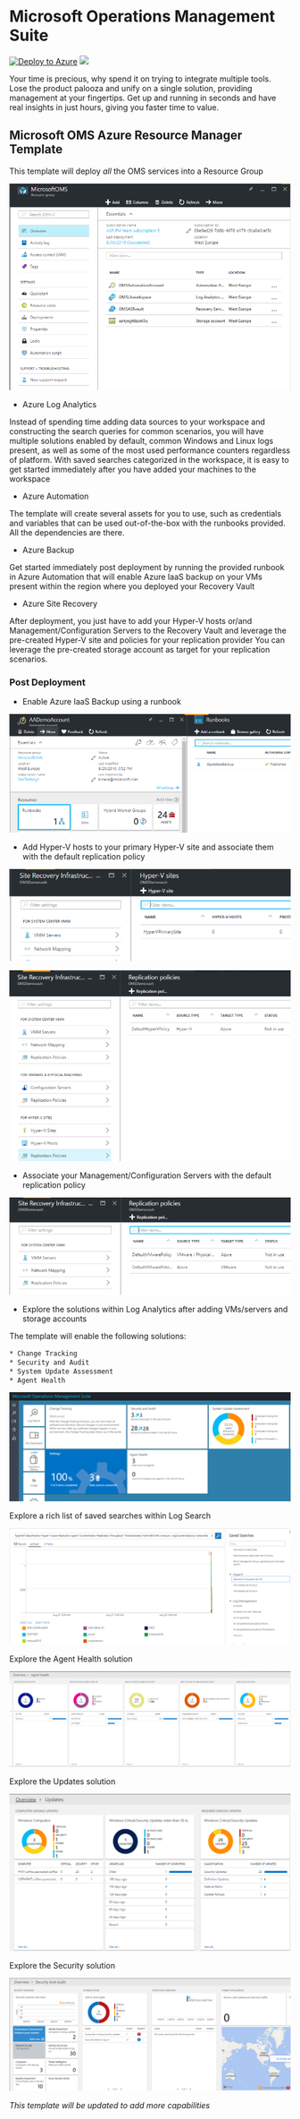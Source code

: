 # Microsoft Operations Management Suite

[![Deploy to Azure](http://azuredeploy.net/deploybutton.png)](https://portal.azure.com/#create/Microsoft.Template/uri/https%3A%2F%2Fraw.githubusercontent.com%2Fbentowner%2Fazure-quickstart-templates%2Fmaster%2Foms-all-deploy2%2F%2Fazuredeploy.json) 
<a href="http://armviz.io/#/?load=https%3A%2F%2Fraw.githubusercontent.com%2FAzure%2Fazure-quickstart-templates%2Fmaster%2Foms-all-deploy%2Fazuredeploy.json" target="_blank">
    <img src="http://armviz.io/visualizebutton.png"/>
</a>

Your time is precious, why spend it on trying to integrate multiple tools. Lose the product palooza and unify on a single solution, providing management at your fingertips. Get up and running in seconds and have real insights in just hours, giving you faster time to value.

## Microsoft OMS Azure Resource Manager Template

This template will deploy *all* the OMS services into a Resource Group

![alt text](images/resourcegroup.png "OMS")

* Azure Log Analytics

Instead of spending time adding data sources to your workspace and constructing the search queries for common scenarios, you will have multiple solutions enabled by default, common Windows and Linux logs present, as well as some of the most used performance counters regardless of platform. With saved searches categorized in the workspace, it is easy to get started immediately after you have added your machines to the workspace

* Azure Automation

The template will create several assets for you to use, such as credentials and variables that can be used out-of-the-box with the runbooks provided. All the dependencies are there.

* Azure Backup

Get started immediately post deployment by running the provided runbook in Azure Automation that will enable Azure IaaS backup on your VMs present within the region where you deployed your Recovery Vault

* Azure Site Recovery

After deployment, you just have to add your Hyper-V hosts or/and Management/Configuration Servers to the Recovery Vault and leverage the pre-created Hyper-V site and policies for your replication provider
You can leverage the pre-created storage account as target for your replication scenarios.

### Post Deployment

* Enable Azure IaaS Backup using a runbook

![alt text](images/runbook.png "runbook")

* Add Hyper-V hosts to your primary Hyper-V site and associate them with the default replication policy

![alt text](images/hvsite.png "HyperV")

![alt text](images/hvpolicy.png "HVPolicy")

* Associate your Management/Configuration Servers with the default replication policy

![alt text](images/vmwarepolicy.png "VMware")

* Explore the solutions within Log Analytics after adding VMs/servers and storage accounts

The template will enable the following solutions:
	
	* Change Tracking
	* Security and Audit
	* System Update Assessment
	* Agent Health

![alt text](images/la.png "Log Analytics")

Explore a rich list of saved searches within Log Search

![alt text](images/searches.png "Searches")

Explore the Agent Health solution

![alt text](images/agents.png "Agents overview")

Explore the Updates solution

![alt text](images/updates.png "Updates")

Explore the Security solution

![alt text](images/security.png "Security overview")

*This template will be updated to add more capabilities*

       